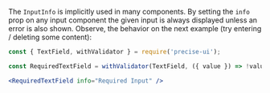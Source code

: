 The `InputInfo` is implicitly used in many components. By setting the `info` prop on any input component the given input is always displayed unless an error is also shown. Observe, the behavior on the next example (try entering / deleting some content):

```jsx
const { TextField, withValidator } = require('precise-ui');

const RequiredTextField = withValidator(TextField, ({ value }) => !value && 'Input is required');

<RequiredTextField info="Required Input" />
```
